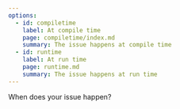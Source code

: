 ```yaml
---
options:
  - id: compiletime
    label: At compile time
    page: compiletime/index.md
    summary: The issue happens at compile time
  - id: runtime
    label: At run time
    page: runtime.md
    summary: The issue happens at run time
---
```


When does your issue happen?